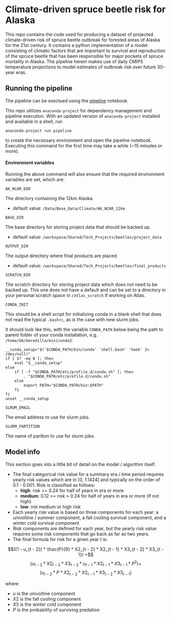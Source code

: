 # Climate-driven spruce beetle risk for Alaska

This repo contains the code used for producing a dataset of projected climate-driven risk of spruce beetle outbreak for forested areas of Alaska for the 21st century. It contains a python implementation of a model consisting of climatic factors that are important to survival and reproduction of the spruce beetle that has been responsible for major pockets of spruce mortality in Alaska. The pipeline herein makes use of daily CMIP5 temperature projections to model estimates of outbreak risk over future 30-year eras. 

## Running the pipeline

The pipeline can be exectued using the [pipeline](pipeline.ipynb) notebook.

This repo utilizes `anaconda-project` for dependency management and pipeline execution. With an updated version of `anaconda-project` installed and available in a shell, run 

```
anaconda-project run pipeline
```

to create the necessary environment and open the pipeline notebook. 
Executing this command for the first time may take a while (~15 minutes or more). 

#### Environment variables

Running the above command will also ensure that the required environment variables are set, which are:

`AK_NCAR_DIR`

The directory containing the 12km Alaska.
* default value: `/Data/Base_Data/Climate/AK_NCAR_12km`

`BASE_DIR`

The base directory for storing project data that should be backed up.
* default value: `/workspace/Shared/Tech_Projects/beetles/project_data`

`OUTPUT_DIR`

The output directory where final products are placed.
* default value: `/workspace/Shared/Tech_Projects/beetles/final_products`

`SCRATCH_DIR`

The scratch directory for storing project data which does not need to be backed up. This one does not have a default and can be set to a directory in your personal scratch space in `/atlas_scratch` if working on Atlas.

`CONDA_INIT`

This should be a shell script for initializing conda in a blank shell that does not read the typical `.bashrc`, as is the case with new slurm jobs.

It should look like this, with the variable `CONDA_PATH` below being the path to parent folder of your conda installation, e.g. `/home/UA/kmredilla/miniconda3`:

```
__conda_setup="$('$CONDA_PATH/bin/conda' 'shell.bash' 'hook' 2> /dev/null)"
if [ $? -eq 0 ]; then
    eval "$__conda_setup"
else
    if [ -f "$CONDA_PATH/etc/profile.d/conda.sh" ]; then
        . "$CONDA_PATH/etc/profile.d/conda.sh"
    else
        export PATH="$CONDA_PATH/bin:$PATH"
    fi
fi
unset __conda_setup
```

`SLRUM_EMAIL`

The email address to use for slurm jobs.

`SLURM_PARTITION`

The name of parition to use for slurm jobs.


## Model info 

This section goes into a little bit of detail on the model / algorithm itself. 

* The final categorical risk value for a summary era / time period requires yearly risk values which are in [0, 1.1424] and typically on the order of 0.1 - 0.001. Risk is classified as follows:
    * **high**: risk >= 0.24 for half of years in era or more
    * **medium**: 0.12 >= risk > 0.24 for half of years in era or more (if not high)
    * **low**: not medium or high risk
* Each yearly risk value is based on three components for each year: a univoltine / summer component, a fall cooling survival component, and a winter cold survival component
* Risk components are defined for each year, but the yearly risk value requires some risk components that go back as far as two years. 
* The final formula for risk for a given year $t$ is:

$$((1 - u_{t - 2}) * \frac{P}{9} * X2_{t - 2} * X2_{t - 1} * X3_{t - 2} * X3_{t - 1}) +$$
$$(u_{t - 2} * X2_{t - 2} * X3_{t - 2} * u_{t - 1} * X2_{t - 1} * X3_{t - 1} * P^2) +$$
$$(u_{t - 2} * P * X2_{t - 2} * X2_{t - 1} * X3_{t - 2} * X3_{t - 1})$$

where

* $u$ is the univoltine component  
* $X2$ is the fall cooling component
* $X3$ is the winter cold component
* $P$ is the probability of surviving predation
